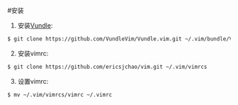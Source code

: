 #安装

1. 安装[Vundle](https://github.com/VundleVim/Vundle.vim):  
```bash
$ git clone https://github.com/VundleVim/Vundle.vim.git ~/.vim/bundle/Vundle.vim
```

2. 安装vimrc:
```bash
$ git clone https://github.com/ericsjchao/vim.git ~/.vim/vimrcs
```

3. 设置vimrc:
```bash
$ mv ~/.vim/vimrcs/vimrc ~/.vimrc
```
